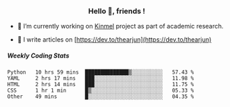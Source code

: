 <h3 align="center">Hello 👋, friends !</h3>

- 🔭 I’m currently working on [Kinmel](https://github.com/thearjun/kinmel) project as part of academic research.

- 📝 I write articles on [https://dev.to/thearjun](https://dev.to/thearjun)


##### Weekly Coding Stats
<!--START_SECTION:waka-->
```text
Python   10 hrs 59 mins  ██████████████▒░░░░░░░░░░   57.43 % 
YAML     2 hrs 17 mins   ███░░░░░░░░░░░░░░░░░░░░░░   11.98 % 
HTML     2 hrs 14 mins   ███░░░░░░░░░░░░░░░░░░░░░░   11.75 % 
CSS      1 hr 1 min      █▒░░░░░░░░░░░░░░░░░░░░░░░   05.33 % 
Other    49 mins         █░░░░░░░░░░░░░░░░░░░░░░░░   04.35 % 
```
<!--END_SECTION:waka-->
